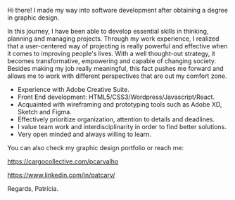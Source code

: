 Hi there! I made my way into software development after obtaining a degree in graphic design.

In this journey, I have been able to develop essential skills in thinking, planning and managing projects. Through my work experience, I realized that a user-centered way of projecting is really powerful and effective when it comes to improving people's lives. With a well thought-out strategy, it becomes transformative, empowering and capable of changing society. Besides making my job really meaningful, this fact pushes me forward and allows me to work with different perspectives that are out my comfort zone. 

- Experience with Adobe Creative Suite.
- Front End development: HTML5/CSS3/Wordpress/Javascript/React.
- Acquainted with wireframing and prototyping tools such as Adobe XD, Sketch and Figma.
- Effectively prioritize organization, attention to details and deadlines.
- I value team work and interdisciplinarity in order to find better solutions.
- Very open minded and always willing to learn.

You can also check my graphic design portfolio or reach me:

https://cargocollective.com/pcarvalho

https://www.linkedin.com/in/patcarv/

Regards,
Patrícia.


<!--
**carvalhopat/carvalhopat** is a ✨ _special_ ✨ repository because its `README.md` (this file) appears on your GitHub profile.

Here are some ideas to get you started:

- 🔭 I’m currently working on ...
- 🌱 I’m currently learning ...
- 👯 I’m looking to collaborate on ...
- 🤔 I’m looking for help with ...
- 💬 Ask me about ...
- 📫 How to reach me: ...
- 😄 Pronouns: ...
- ⚡ Fun fact: ...
-->
